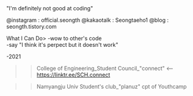 <SEONGTH>
"I'm definitely not good at coding"
	
@instagram : official.seongth
@kakaotalk : Seongtaeho1
@blog : seongth.tistory.com

What I Can Do>
-wow to other's code                            
-say "I think it's perpect but it doesn't work" 


-2021
>>College of Engineering_Student Council_"connect" <-- https://linktr.ee/SCH.connect
													   
>>Namyangju Univ Student's club_"planuz" cpt of Youthcamp









<!---
SEONGTH/SEONGTH is a ✨ special ✨ repository because its `README.md` (this file) appears on your GitHub profile.
You can click the Preview link to take a look at your changes.
--->
